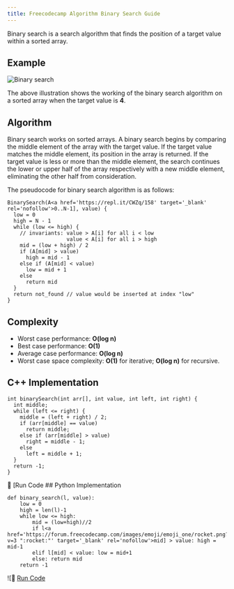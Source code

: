 ```yaml
---
title: Freecodecamp Algorithm Binary Search Guide
---
```

Binary search is a search algorithm that finds the position of a target value within a sorted array.

## Example

![Binary search](//discourse-user-assets.s3.amazonaws.com/original/2X/3/3cb9e4cc59081e1b0a19b716dbcfb6df97ac2b52.png)

The above illustration shows the working of the binary search algorithm on a sorted array when the target value is **4**.

## Algorithm

Binary search works on sorted arrays. A binary search begins by comparing the middle element of the array with the target value. If the target value matches the middle element, its position in the array is returned. If the target value is less or more than the middle element, the search continues the lower or upper half of the array respectively with a new middle element, eliminating the other half from consideration.

The pseudocode for binary search algorithm is as follows:

    BinarySearch(A<a href='https://repl.it/CWZq/158' target='_blank' rel='nofollow'>0..N-1], value) {
      low = 0
      high = N - 1
      while (low <= high) {
        // invariants: value > A[i] for all i < low
                       value < A[i] for all i > high
        mid = (low + high) / 2
        if (A[mid] > value)
          high = mid - 1
        else if (A[mid] < value)
          low = mid + 1
        else
          return mid
      }
      return not_found // value would be inserted at index "low"
    }

## Complexity

*   Worst case performance: **O(log n)**
*   Best case performance: **O(1)**
*   Average case performance: **O(log n)**
*   Worst case space complexity: **O(1)** for iterative; **O(log n)** for recursive.

## C++ Implementation

    int binarySearch(int arr[], int value, int left, int right) {
      int middle;
      while (left <= right) {
        middle = (left + right) / 2;
        if (arr[middle] == value)
          return middle;
        else if (arr[middle] > value)
          right = middle - 1;
        else
          left = middle + 1;
      }
      return -1;
    }

:rocket: [Run Code</a> ## Python Implementation  

    def binary_search(l, value):
        low = 0
        high = len(l)-1
        while low <= high:
            mid = (low+high)//2
            if l<a href='https://forum.freecodecamp.com/images/emoji/emoji_one/rocket.png?v=3 ":rocket:"' target='_blank' rel='nofollow'>mid] > value: high = mid-1
            elif l[mid] < value: low = mid+1
            else: return mid
        return -1

![:rocket:</a> <a href='https://repl.it/CWZi/2' target='_blank' rel='nofollow'>Run Code</a>
